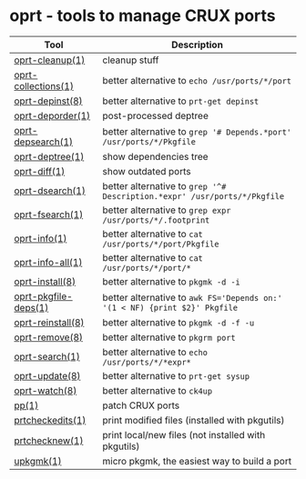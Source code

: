 # oprt - tools to manage CRUX ports

Tool | Description
-|-
[oprt-cleanup(1)](src/oprt-cleanup.1.pod) | cleanup stuff
[oprt-collections(1)](src/oprt-collections.1.pod) | better alternative to `echo /usr/ports/*/port`
[oprt-depinst(8)](src/oprt-depinst.8.pod) | better alternative to `prt-get depinst`
[oprt-deporder(1)](src/oprt-deporder.1.pod) | post-processed deptree
[oprt-depsearch(1)](src/oprt-depsearch.1.pod) | better alternative to `grep '# Depends.*port' /usr/ports/*/Pkgfile`
[oprt-deptree(1)](src/oprt-deptree.1.pod) | show dependencies tree
[oprt-diff(1)](src/oprt-diff.1.pod) | show outdated ports
[oprt-dsearch(1)](src/oprt-dsearch.1.pod) | better alternative to `grep '^# Description.*expr' /usr/ports/*/Pkgfile`
[oprt-fsearch(1)](src/oprt-fsearch.1.pod) | better alternative to `grep expr /usr/ports/*/.footprint`
[oprt-info(1)](src/oprt-info.1.pod) | better alternative to `cat /usr/ports/*/port/Pkgfile`
[oprt-info-all(1)](src/oprt-info-all.1.pod) | better alternative to `cat /usr/ports/*/port/*`
[oprt-install(8)](src/oprt-install.8.pod) | better alternative to `pkgmk -d -i`
[oprt-pkgfile-deps(1)](src/oprt-pkgfile-deps.1.pod) | better alternative to `awk FS='Depends on:' '(1 < NF) {print $2}' Pkgfile`
[oprt-reinstall(8)](src/oprt-reinstall.8.pod) | better alternative to `pkgmk -d -f -u`
[oprt-remove(8)](src/oprt-remove.8.pod) | better alternative to `pkgrm port`
[oprt-search(1)](src/oprt-search.1.pod) | better alternative to `echo /usr/ports/*/*expr*`
[oprt-update(8)](src/oprt-update.8.pod) | better alternative to `prt-get sysup`
[oprt-watch(8)](src/oprt-watch.8.pod) | better alternative to `ck4up`
[pp(1)](src/pp.1.pod) | patch CRUX ports
[prtcheckedits(1)](src/prtcheckedits.1.pod) | print modified files (installed with pkgutils)
[prtchecknew(1)](src/prtchecknew.1.pod) | print local/new files (not installed with pkgutils)
[upkgmk(1)](src/upkgmk.1.pod) | micro pkgmk, the easiest way to build a port
